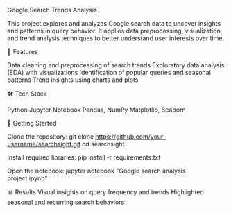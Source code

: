 Google Search Trends Analysis

This project explores and analyzes Google search data to uncover insights and patterns in query behavior. It applies data preprocessing, visualization, and trend analysis techniques to better understand user interests over time.

📌 Features

Data cleaning and preprocessing of search trends
Exploratory data analysis (EDA) with visualizations
Identification of popular queries and seasonal patterns
Trend insights using charts and plots

🛠️ Tech Stack

Python
Jupyter Notebook
Pandas, NumPy
Matplotlib, Seaborn

🚀 Getting Started

Clone the repository:
  git clone https://github.com/your-username/searchsight.git
  cd searchsight

Install required libraries:
  pip install -r requirements.txt

Open the notebook:
  jupyter notebook "Google search analysis project.ipynb"

📊 Results
Visual insights on query frequency and trends
Highlighted seasonal and recurring search behaviors

